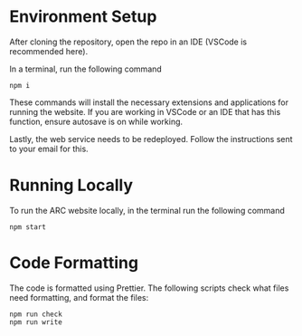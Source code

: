 # Environment Setup
After cloning the repository, open the repo in an IDE (VSCode is recommended here).

In a terminal, run the following command

```console
npm i
```

These commands will install the necessary extensions and applications for running the website. If you are working in VSCode or an IDE that has this function, ensure autosave is on while working.

Lastly, the web service needs to be redeployed. Follow the instructions sent to your email for this.

# Running Locally
To run the ARC website locally, in the terminal run the following command

```console
npm start
```

# Code Formatting

The code is formatted using Prettier. The following scripts check what files need formatting, and format the files:

```console
npm run check
npm run write
```
